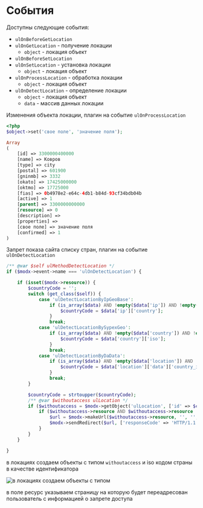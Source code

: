 # События

Доступны следующие события:

* `ulOnBeforeGetLocation`
* `ulOnGetLocation` - получение локации
  * `object` - локация объект
* `ulOnBeforeSetLocation`
* `ulOnSetLocation` - установка локации
  * `object` - локация объект
* `ulOnProcessLocation` - обработка локации
  * `object` - локация объект
* `ulOnDetectLocation` - определение локации
  * `object` - локация объект
  * `data` - массив данных локации

Изменения объекта локации, плагин на событие `ulOnProcessLocation`

```php
<?php
$object->set('свое поле', 'значение поля');
```

```php
Array
(
    [id] => 3300000400000
    [name] => Ковров
    [type] => city
    [postal] => 601900
    [gninmb] => 3332
    [okato] => 17425000000
    [oktmo] => 17725000
    [fias] => 0b4978e2-e64c-4db1-b84d-93cf34bdb04b
    [active] => 1
    [parent] => 3300000000000
    [resource] => 0
    [description] =>
    [properties] =>
    [свое поле] => значение поля
    [confirmed] => 1
)
```

Запрет показа сайта списку стран, плагин на событие `ulOnDetectLocation`

```php
/** @var $self ulMethodDetectLocation */
if ($modx->event->name === 'ulOnDetectLocation') {

    if (isset($modx->resource)) {
        $countryCode = '';
        switch (get_class($self)) {
            case 'ulDetectLocationByIpGeoBase':
                if (is_array($data) AND !empty($data['ip']) AND !empty($data['ip']['country'])) {
                    $countryCode = $data['ip']['country'];
                }
                break;
            case 'ulDetectLocationBySypexGeo':
                if (is_array($data) AND !empty($data['country']) AND !empty($data['country']['iso'])) {
                    $countryCode = $data['country']['iso'];
                }
                break;
            case 'ulDetectLocationByDaData':
                if (is_array($data) AND !empty($data['location']) AND !empty($data['location']['data'])) {
                    $countryCode = $data['location']['data']['country_iso_code'];
                }
                break;
        }

        $countryCode = strtoupper($countryCode);
        /** @var $withoutaccess ulLocation */
        if ($withoutaccess = $modx->getObject('ulLocation', ['id' => $countryCode, 'type' => 'withoutaccess', 'active' => true])) {
            if ($withoutaccess->resource AND $withoutaccess->resource != $modx->resource->id) {
                $url = $modx->makeUrl($withoutaccess->resource, '', '', 'full');
                $modx->sendRedirect($url, ['responseCode' => 'HTTP/1.1 403 Forbidden']);
            }
        }
    }

}
```

в локациях создаем объекты с типом `withoutaccess` и iso кодом страны в качестве идентификатора

![в локациях создаем объекты с типом](https://file.modx.pro/files/b/2/c/b2cee6a3ec445f55fe3076055b52d9aa.jpg)

в поле ресурс указываем страницу на которую будет переадресован пользователь с информацией о запрете доступа
